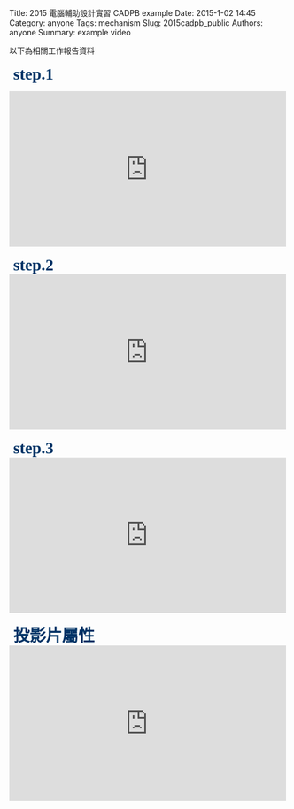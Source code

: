 Title: 2015 電腦輔助設計實習 CADPB  example
Date: 2015-1-02 14:45
Category: anyone
Tags: mechanism
Slug: 2015cadpb_public
Authors: anyone
Summary: example video

以下為相關工作報告資料
<br>
<br>
<span style="font-size: 22pt; font-family: 'arial black', 'avant garde';">&nbsp;<strong><span style="color: #003366;">step.1</span></strong></span>
<iframe src="https://player.vimeo.com/video/150516929" width="500" height="281" frameborder="0" webkitallowfullscreen mozallowfullscreen allowfullscreen></iframe>
<br>
<br>
<span style="font-size: 22pt; font-family: 'arial black', 'avant garde';">&nbsp;<strong><span style="color: #003366;">step.2</span></strong></span>
<iframe src="https://player.vimeo.com/video/150517128" width="500" height="281" frameborder="0" webkitallowfullscreen mozallowfullscreen allowfullscreen></iframe>
<br>
<br>
<span style="font-size: 22pt; font-family: 'arial black', 'avant garde';">&nbsp;<strong><span style="color: #003366;">step.3</span></strong></span>
<iframe src="https://player.vimeo.com/video/150517129" width="500" height="281" frameborder="0" webkitallowfullscreen mozallowfullscreen allowfullscreen></iframe>
<br>
<br>
<span style="font-size: 22pt; font-family: 'arial black', 'avant garde';">&nbsp;<strong><span style="color: #003366;">投影片屬性</span></strong></span>
<br>
<iframe src="https://player.vimeo.com/video/150515504" width="500" height="281" frameborder="0" webkitallowfullscreen mozallowfullscreen allowfullscreen></iframe>
